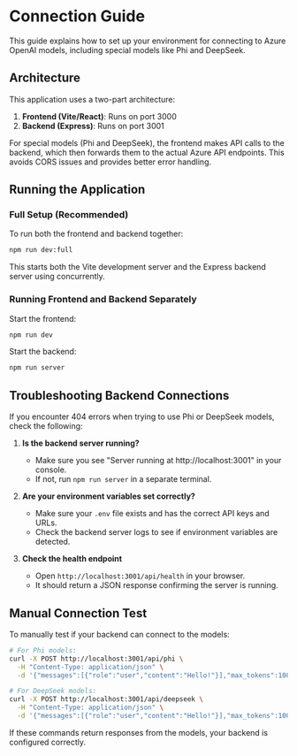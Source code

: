 # Connection Guide

This guide explains how to set up your environment for connecting to Azure OpenAI models, including special models like Phi and DeepSeek.

## Architecture

This application uses a two-part architecture:

1. **Frontend (Vite/React)**: Runs on port 3000
2. **Backend (Express)**: Runs on port 3001

For special models (Phi and DeepSeek), the frontend makes API calls to the backend, which then forwards them to the actual Azure API endpoints. This avoids CORS issues and provides better error handling.

## Running the Application

### Full Setup (Recommended)

To run both the frontend and backend together:

```bash
npm run dev:full
```

This starts both the Vite development server and the Express backend server using concurrently.

### Running Frontend and Backend Separately

Start the frontend:

```bash
npm run dev
```

Start the backend:

```bash
npm run server
```

## Troubleshooting Backend Connections

If you encounter 404 errors when trying to use Phi or DeepSeek models, check the following:

1. **Is the backend server running?** 
   - Make sure you see "Server running at http://localhost:3001" in your console.
   - If not, run `npm run server` in a separate terminal.

2. **Are your environment variables set correctly?**
   - Make sure your `.env` file exists and has the correct API keys and URLs.
   - Check the backend server logs to see if environment variables are detected.

3. **Check the health endpoint**
   - Open `http://localhost:3001/api/health` in your browser.
   - It should return a JSON response confirming the server is running.

## Manual Connection Test

To manually test if your backend can connect to the models:

```bash
# For Phi models:
curl -X POST http://localhost:3001/api/phi \
  -H "Content-Type: application/json" \
  -d '{"messages":[{"role":"user","content":"Hello!"}],"max_tokens":100}'

# For DeepSeek models:
curl -X POST http://localhost:3001/api/deepseek \
  -H "Content-Type: application/json" \
  -d '{"messages":[{"role":"user","content":"Hello!"}],"max_tokens":100}'
```

If these commands return responses from the models, your backend is configured correctly.
